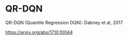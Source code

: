 # QR-DQN

QR-DQN (Quantile Regression DQN): Dabney et al, 2017

https://arxiv.org/abs/1710.10044

[1]: https://thesouther.github.io/myNotes/glossary/rl.html
